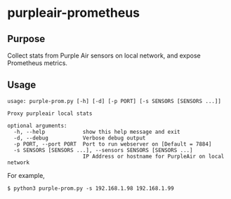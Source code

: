 # purpleair-prometheus

## Purpose

Collect stats from Purple Air sensors on local network, and expose Prometheus metrics.

## Usage

```
usage: purple-prom.py [-h] [-d] [-p PORT] [-s SENSORS [SENSORS ...]]

Proxy purpleair local stats

optional arguments:
  -h, --help            show this help message and exit
  -d, --debug           Verbose debug output
  -p PORT, --port PORT  Port to run webserver on [Default = 7884]
  -s SENSORS [SENSORS ...], --sensors SENSORS [SENSORS ...]
                        IP Address or hostname for PurpleAir on local network
```

For example,
```
$ python3 purple-prom.py -s 192.168.1.98 192.168.1.99
```

